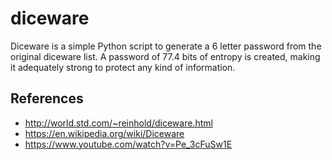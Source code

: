 # diceware
Diceware is a simple Python script to generate a 6 letter password from the original diceware list. A password of 77.4 bits of entropy is created, making it adequately strong to protect any kind of information.

## References
* http://world.std.com/~reinhold/diceware.html
* https://en.wikipedia.org/wiki/Diceware
* https://www.youtube.com/watch?v=Pe_3cFuSw1E

